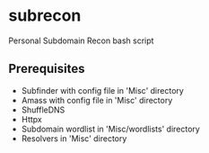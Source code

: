 # subrecon
Personal Subdomain Recon bash script

## Prerequisites
- Subfinder with config file in 'Misc' directory
- Amass with config file in 'Misc' directory
- ShuffleDNS
- Httpx
- Subdomain wordlist in 'Misc/wordlists' directory
- Resolvers in 'Misc' directory
